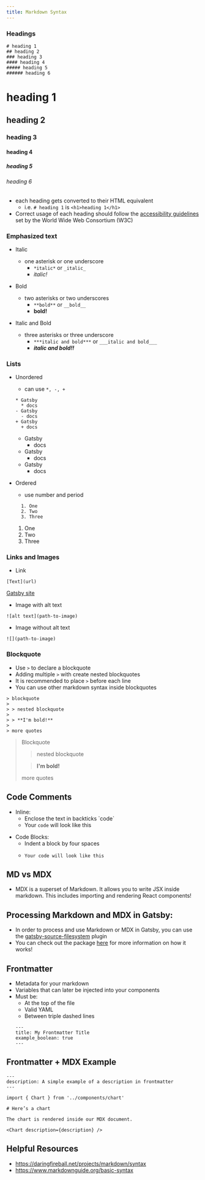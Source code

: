 ```yaml
---
title: Markdown Syntax
---
```


### Headings

```
# heading 1
## heading 2
### heading 3
#### heading 4
##### heading 5
###### heading 6
```

# heading 1

## heading 2

### heading 3

#### heading 4

##### heading 5

###### heading 6

- each heading gets converted to their HTML equivalent
  - i.e. `# heading 1` is `<h1>heading 1</h1>`
- Correct usage of each heading should follow the
  [accessibility guidelines](https://www.w3.org/WAI/tutorials/page-structure/headings/) set by the World Wide Web Consortium (W3C)

### Emphasized text

- Italic
  - one asterisk or one underscore
    - `*italic*` or `_italic_`
    - _italic!_
- Bold
  - two asterisks or two underscores
    - `**bold**` or `__bold__`
    - **bold!**
- Italic and Bold

  - three asterisks or three underscore
    - `***italic and bold***` or `___italic and bold___`
    - **_italic and bold!!_**

### Lists

- Unordered

  - can use `*, -, +`

  ```
  * Gatsby
    * docs
  - Gatsby
    - docs
  + Gatsby
    + docs
  ```

  - Gatsby
    - docs

  * Gatsby
    - docs

  - Gatsby
    - docs

- Ordered
  - use number and period
  ```
    1. One
    2. Two
    3. Three
  ```
  1. One
  2. Two
  3. Three

### Links and Images

- Link

```
[Text](url)
```

[Gatsby site](https://www.gatsbyjs.org/)

- Image with alt text

```
![alt text](path-to-image)
```

- Image without alt text

```
![](path-to-image)
```

### Blockquote

- Use `>` to declare a blockquote
- Adding multiple `>` with create nested blockquotes
- It is recommended to place `>` before each line
- You can use other markdown syntax inside blockquotes

```
> blockquote
>
> > nested blockquote
>
> > **I'm bold!**
>
> more quotes
```

> Blockquote
>
> > nested blockquote
>
> > **I'm bold!**
>
> more quotes

## Code Comments

- Inline:
  - Enclose the text in backticks \`code\`
  - Your `code` will look like this

* Code Blocks:
  - Indent a block by four spaces
  -     Your code will look like this

## MD vs MDX

- MDX is a superset of Markdown. It allows you to write JSX inside markdown. This includes importing and rendering React components!

## Processing Markdown and MDX in Gatsby:

- In order to process and use Markdown or MDX in Gatsby, you can use the [gatsby-source-filesystem](https://www.gatsbyjs.org/docs/sourcing-from-the-filesystem) plugin
- You can check out the package [here](https://www.gatsbyjs.org/packages/gatsby-source-filesystem) for more information on how it works!

## Frontmatter

- Metadata for your markdown
- Variables that can later be injected into your components
- Must be:
  - At the top of the file
  - Valid YAML
  - Between triple dashed lines
  ```
  ---
  title: My Frontmatter Title
  example_boolean: true
  ---
  ```

## Frontmatter + MDX Example

```
---
description: A simple example of a description in frontmatter
---

import { Chart } from '../components/chart'

# Here’s a chart

The chart is rendered inside our MDX document.

<Chart description={description} />
```

## Helpful Resources

- https://daringfireball.net/projects/markdown/syntax
- https://www.markdownguide.org/basic-syntax
